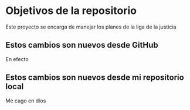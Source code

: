 # Objetivos de la repositorio

Este proyecto se encarga de manejar los planes de la liga de la justicia


## Estos cambios son nuevos desde GitHub

En efecto

## Estos cambios son nuevos desde mi repositorio local

Me cago en dios

